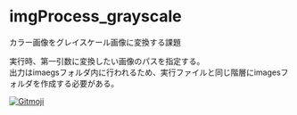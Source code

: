 # imgProcess_grayscale

カラー画像をグレイスケール画像に変換する課題

実行時、第一引数に変換したい画像のパスを指定する。  
出力はimaegsフォルダ内に行われるため、実行ファイルと同じ階層にimagesフォルダを作成する必要がある。

<a href="https://gitmoji.carloscuesta.me">
  <img src="https://img.shields.io/badge/gitmoji-%20😜%20😍-FFDD67.svg?style=flat-square" alt="Gitmoji">
</a>
